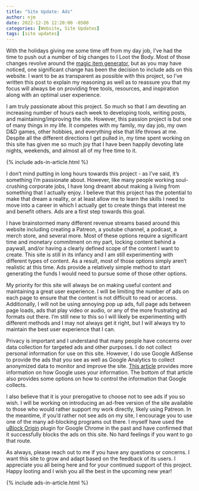 ```yaml
---
title: "Site Update: Ads"
author: njm
date: 2022-12-26 12:20:00 -0500
categories: [Website, Site Updates]
tags: [site updates]
---
```


With the holidays giving me some time off from my day job, I’ve had the time to push out a number of big changes to I Loot the Body. Most of those changes revolve around the [magic item generator](/generators/magic-item-generator.html), but as you may have noticed, one significant change has been the decision to include ads on this website. I want to be as transparent as possible with this project, so I’ve written this post to explain my reasoning as well as to reassure you that my focus will always be on providing free tools, resources, and inspiration along with an optimal user experience.

I am truly passionate about this project. So much so that I am devoting an increasing number of hours each week to developing tools, writing posts, and maintaining/improving the site. However, this passion project is but one of many things in my life. It competes with my family, my day job, my own D&D games, other hobbies, and everything else that life throws at me. Despite all the different directions I get pulled in, my time spent working on this site has given me so much joy that I have been happily devoting late nights, weekends, and almost all of my free time to it.

{% include ads-in-article.html %}

I don’t mind putting in long hours towards this project - as I’ve said, it’s something I’m passionate about. However, like many people working soul-crushing corporate jobs, I have long dreamt about making a living from something that I actually enjoy. I believe that this project has the potential to make that dream a reality, or at least allow me to learn the skills I need to move into a career in which I actually get to create things that interest me and benefit others. Ads are a first step towards this goal.

I have brainstormed many different revenue streams based around this website including creating a Patreon, a youtube channel, a podcast, a merch store, and several more. Most of these options require a significant time and monetary commitment on my part, locking content behind a paywall, and/or having a clearly defined scope of the content I want to create. This site is still in its infancy and I am still experimenting with different types of content. As a result, most of those options simply aren’t realistic at this time. Ads provide a relatively simple method to start generating the funds I would need to pursue some of those other options.

My priority for this site will always be on making useful content and maintaining a great user experience. I will be limiting the number of ads on each page to ensure that the content is not difficult to read or access. Additionally, I will not be using annoying pop up ads, full page ads between page loads, ads that play video or audio, or any of the more frustrating ad formats out there. I’m still new to this so I will likely be experimenting with different methods and I may not always get it right, but I will always try to maintain the best user experience that I can.

Privacy is important and I understand that many people have concerns over data collection for targeted ads and other purposes. I do not collect personal information for use on this site. However, I do use Google AdSense to provide the ads that you see as well as Google Analytics to collect anonymized data to monitor and improve the site. [This article](https://policies.google.com/technologies/partner-sites) provides more information on how Google uses your information. The bottom of that article also provides some options on how to control the information that Google collects.

I also believe that it is your prerogative to choose not to see ads if you so wish. I will be working on introducing an ad-free version of the site available to those who would rather support my work directly, likely using Patreon. In the meantime, if you’d rather not see ads on my site, I encourage you to use one of the many ad-blocking programs out there. I myself have used the [uBlock Origin](https://chrome.google.com/webstore/detail/ublock-origin/cjpalhdlnbpafiamejdnhcphjbkeiagm?hl=en) plugin for Google Chrome in the past and have confirmed that it successfully blocks the ads on this site. No hard feelings if you want to go that route.

As always, please reach out to me if you have any questions or concerns. I want this site to grow and adapt based on the feedback of its users. I appreciate you all being here and for your continued support of this project. Happy looting and I wish you all the best in the upcoming new year!

{% include ads-in-article.html %}